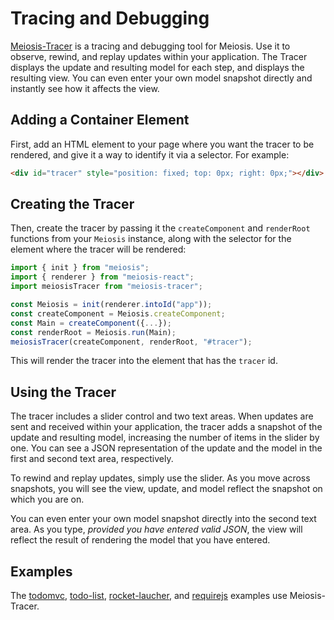 # Tracing and Debugging

[Meiosis-Tracer](https://github.com/foxdonut/meiosis-tracer) is a tracing and debugging tool for Meiosis. Use it to observe, rewind, and replay updates within your application. The Tracer displays the update and resulting model for each step, and displays the resulting view. You can even enter your own model snapshot directly and instantly see how it affects the view.

## Adding a Container Element

First, add an HTML element to your page where you want the tracer
to be rendered, and give it a way to identify it via a selector. For example:

```html
<div id="tracer" style="position: fixed; top: 0px; right: 0px;"></div>
```

## Creating the Tracer

Then, create the tracer by passing it the `createComponent` and `renderRoot` functions from your
`Meiosis` instance, along with the selector for the element where the tracer will be rendered:

```javascript
import { init } from "meiosis";
import { renderer } from "meiosis-react";
import meiosisTracer from "meiosis-tracer";

const Meiosis = init(renderer.intoId("app"));
const createComponent = Meiosis.createComponent;
const Main = createComponent({...});
const renderRoot = Meiosis.run(Main);
meiosisTracer(createComponent, renderRoot, "#tracer");
```

This will render the tracer into the element that has the `tracer` id.

## Using the Tracer

The tracer includes a slider control and two text areas. When updates are sent and received within your application, the tracer adds a snapshot of the update and resulting model, increasing the number of items in the slider by one. You can see a JSON representation of the update and the model in the first and second text area, respectively.

To rewind and replay updates, simply use the slider. As you move across snapshots, you will see the view, update, and model reflect the snapshot on which you are on.

You can even enter your own model snapshot directly into the second text area. As you type, *provided you have entered valid JSON*, the view will reflect the result of rendering the model that you have entered.

## Examples

The [todomvc](https://github.com/foxdonut/meiosis-examples/tree/master/examples/todomvc), [todo-list](https://github.com/foxdonut/meiosis-examples/tree/master/examples/todo-list), [rocket-laucher](https://github.com/foxdonut/meiosis-examples/tree/master/examples/rocket-launcher), and [requirejs](https://github.com/foxdonut/meiosis-examples/tree/master/examples/requirejs) examples use Meiosis-Tracer.
